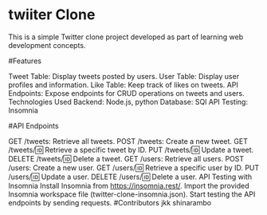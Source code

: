 # twiiter Clone
This is a simple Twitter clone project developed as part of learning web development concepts.

#Features

Tweet Table: Display tweets posted by users.
User Table: Display user profiles and information.
Like Table: Keep track of likes on tweets.
API Endpoints: Expose endpoints for CRUD operations on tweets and users.
Technologies Used
Backend: Node.js, python
Database: SQl
API Testing: Insomnia




#API Endpoints

GET /tweets: Retrieve all tweets.
POST /tweets: Create a new tweet.
GET /tweets/:id: Retrieve a specific tweet by ID.
PUT /tweets/:id: Update a tweet.
DELETE /tweets/:id: Delete a tweet.
GET /users: Retrieve all users.
POST /users: Create a new user.
GET /users/:id: Retrieve a specific user by ID.
PUT /users/:id: Update a user.
DELETE /users/:id: Delete a user.
API Testing with Insomnia
Install Insomnia from https://insomnia.rest/.
Import the provided Insomnia workspace file (twitter-clone-insomnia.json).
Start testing the API endpoints by sending requests.
#Contributors
jkk shinarambo
